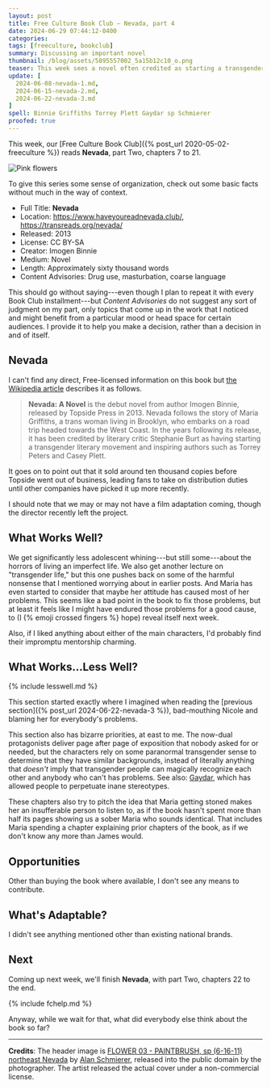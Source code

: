 ```yaml
---
layout: post
title: Free Culture Book Club — Nevada, part 4
date: 2024-06-29 07:44:12-0400
categories:
tags: [freeculture, bookclub]
summary: Discussing an important novel
thumbnail: /blog/assets/5895557002_5a15b12c10_o.png
teaser: This week sees a novel often credited as starting a transgender literary movement.
update: [
  2024-06-08-nevada-1.md,
  2024-06-15-nevada-2.md,
  2024-06-22-nevada-3.md
]
spell: Binnie Griffiths Torrey Plett Gaydar sp Schmierer
proofed: true
---
```


This week, our [Free Culture Book Club]({% post_url 2020-05-02-freeculture %}) reads **Nevada**, part Two, chapters 7 to 21.

![Pink flowers](/blog/assets/5895557002_5a15b12c10_o.png "If this looks like a placeholder image...well, you've probably made worse assessments.")

To give this series some sense of organization, check out some basic facts without much in the way of context.

 * Full Title:  **Nevada**
 * Location:  <https://www.haveyoureadnevada.club/>, <https://transreads.org/nevada/>
 * Released:  2013
 * License:  CC BY-SA
 * Creator:  Imogen Binnie
 * Medium:  Novel
 * Length:  Approximately sixty thousand words
 * Content Advisories:  Drug use, masturbation, coarse language

This should go without saying---even though I plan to repeat it with every Book Club installment---but *Content Advisories* do not suggest any sort of judgment on my part, only topics that come up in the work that I noticed and might benefit from a particular mood or head space for certain audiences.  I provide it to help you make a decision, rather than a decision in and of itself.

## Nevada

I can't find any direct, Free-licensed information on this book but [the Wikipedia article](https://en.wikipedia.org/wiki/Nevada_%28Binnie_novel%29) describes it as follows.

 > **Nevada: A Novel** is the debut novel from author Imogen Binnie, released by Topside Press in 2013. Nevada follows the story of Maria Griffiths, a trans woman living in Brooklyn, who embarks on a road trip headed towards the West Coast. In the years following its release, it has been credited by literary critic Stephanie Burt as having starting a transgender literary movement and inspiring authors such as Torrey Peters and Casey Plett.

It goes on to point out that it sold around ten thousand copies before Topside went out of business, leading fans to take on distribution duties until other companies have picked it up more recently.

I should note that we may or may not have a film adaptation coming, though the director recently left the project.

## What Works Well?

We get significantly less adolescent whining---but still some---about the horrors of living an imperfect life.  We also get another lecture on "transgender life," but this one pushes back on some of the harmful nonsense that I mentioned worrying about in earlier posts.  And Maria has even started to consider that maybe her attitude has caused most of her problems.  This seems like a bad point in the book to fix those problems, but at least it feels like I might have endured those problems for a good cause, to (I {% emoji crossed fingers %} hope) reveal itself next week.

Also, if I liked anything about either of the main characters, I'd probably find their impromptu mentorship charming.

## What Works...Less Well?

{% include lesswell.md %}

This section started exactly where I imagined when reading the [previous section]({% post_url 2024-06-22-nevada-3 %}), bad-mouthing Nicole and blaming her for everybody's problems.

This section also has bizarre priorities, at east to me.  The now-dual protagonists deliver page after page of exposition that nobody asked for or needed, but the characters rely on some paranormal transgender sense to determine that they have similar backgrounds, instead of literally anything that *doesn't* imply that transgender people can magically recognize each other and anybody who can't has problems.  See also:  [Gaydar](https://en.wikipedia.org/wiki/Gaydar), which has allowed people to perpetuate inane stereotypes.

These chapters also try to pitch the idea that Maria getting stoned makes her an insufferable person to listen to, as if the book hasn't spent more than half its pages showing us a sober Maria who sounds identical.  That includes Maria spending a chapter explaining prior chapters of the book, as if we don't know any more than James would.

## Opportunities

Other than buying the book where available, I don't see any means to contribute.

## What's Adaptable?

I didn't see anything mentioned other than existing national brands.

## Next

Coming up next week, we'll finish **Nevada**, with part Two, chapters 22 to the end.

{% include fchelp.md %}

Anyway, while we wait for that, what did everybody else think about the book so far?

* * *

**Credits**:  The header image is [FLOWER 03 - PAINTBRUSH, sp (6-16-11) northeast Nevada](https://www.flickr.com/photos/8101022@N05/5895557002) by [Alan Schmierer](https://www.flickr.com/photos/sloalan/), released into the public domain by the photographer.  The artist released the actual cover under a non-commercial license.
